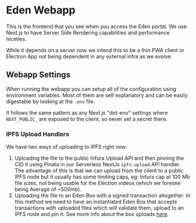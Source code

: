 # Eden Webapp

This is the frontend that you see when you access the Eden portal. We use Next.js to have Server Side Rendering capabilities and performance niceties.

While it depends on a server now we intend this to be a thin PWA client or Electron App not being dependent in any external infra as we evolve.

## Webapp Settings

When running the webapp you can setup all of the configuration using environment variables. Most of them are self explanatory and can be easily digestable by looking at the `.env` file.

It follows the same pattern as any Next.js "dot-env" settings where `NEXT_PUBLIC_` are exposed to the client, so never set a secret there.

### IPFS Upload Handlers

We have two ways of uploading to IPFS right now:

1. Uploading the file to the public Infura Upload API and then pinning the CID it using Pinata in our Serverless NextJs `ipfs-upload` API handler. The advantage of this is that we can upload from the client to a public IPFS node but it usually has some limiting caps, eg: Infura cap at 100 Mb file sizes, not being usable for the Election videos (which we foresee being Average of ~500mb).
2. Uploading the file to an Eden Box with a signed transaction altogether. In this method we need to have an instantiated Eden Box that accepts transactions with uploaded files which will validate them, upload to an IPFS node and pin it. See more info about the box uploads [here](/packages/box/README.md).
